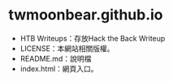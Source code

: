 # twmoonbear.github.io

* HTB Writeups：存放Hack the Back Writeup
* LICENSE：本網站相關版權。
* README.md：說明檔
* index.html：網頁入口。
